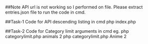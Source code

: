 ##Note
API url is not working so I performed on file.
Please extract entries.json file to run the code in cmd.

##Task-1
Code for API descending listing in cmd
php index.php

##Task-2
Code for Category limit arguments in cmd
eg. php categorylimit.php animals 2
    php categorylimit.php Anime 2



